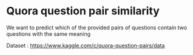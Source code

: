 # Quora question pair similarity
We want to predict which of the provided pairs of questions contain two questions with the same meaning

Dataset : https://www.kaggle.com/c/quora-question-pairs/data
